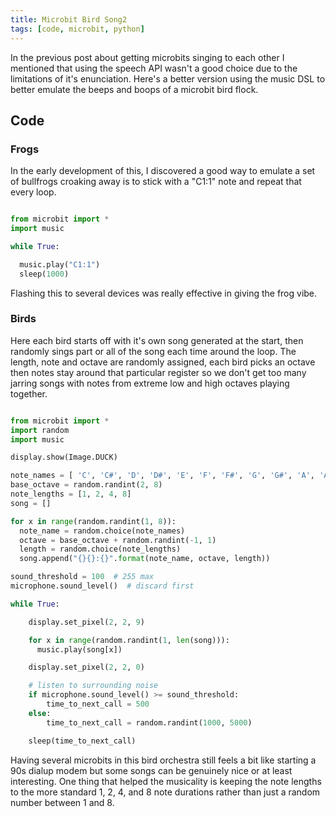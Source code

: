 ```yaml
---
title: Microbit Bird Song2
tags: [code, microbit, python]
---
```


In the previous post about getting microbits singing to each other I mentioned that using the speech API wasn't a good choice due to the limitations of 
it's enunciation. Here's a better version using the music DSL to better emulate the beeps and boops of a microbit bird flock.

## Code

### Frogs

In the early development of this, I discovered a good way to emulate a set of bullfrogs croaking away is to stick with a "C1:1" note and 
repeat that every loop.

```python

from microbit import *
import music

while True:

  music.play("C1:1")
  sleep(1000)

```

Flashing this to several devices was really effective in giving the frog vibe. 

### Birds

Here each bird starts off with it's own song generated at the start, then randomly sings part or all of the song each time around the loop. The length, 
note and octave are randomly assigned, each bird picks an octave then notes stay around that particular register so we don't get too many jarring songs 
with notes from extreme low and high octaves playing together. 

```python

from microbit import *
import random
import music

display.show(Image.DUCK)

note_names = [ 'C', 'C#', 'D', 'D#', 'E', 'F', 'F#', 'G', 'G#', 'A', 'A#', 'B' ]
base_octave = random.randint(2, 8)
note_lengths = [1, 2, 4, 8]
song = []

for x in range(random.randint(1, 8)):
  note_name = random.choice(note_names)
  octave = base_octave + random.randint(-1, 1)
  length = random.choice(note_lengths)
  song.append("{}{}:{}".format(note_name, octave, length))

sound_threshold = 100  # 255 max
microphone.sound_level()  # discard first

while True:

    display.set_pixel(2, 2, 9)

    for x in range(random.randint(1, len(song))):
      music.play(song[x])

    display.set_pixel(2, 2, 0)

    # listen to surrounding noise
    if microphone.sound_level() >= sound_threshold:
        time_to_next_call = 500
    else:
        time_to_next_call = random.randint(1000, 5000)

    sleep(time_to_next_call)

```

Having several microbits in this bird orchestra still feels a bit like starting a 90s dialup modem but some songs can be genuinely nice or at least interesting. One thing that helped the musicality is keeping the note lengths to the more standard 1, 2, 4, and 8 note durations rather than just a 
random number between 1 and 8.
